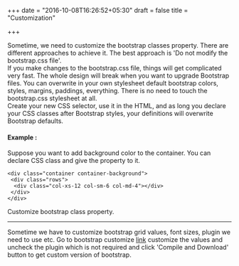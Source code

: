 +++
date = "2016-10-08T16:26:52+05:30"
draft = false
title = "Customization"

+++
<p>Sometime, we need to customize the bootstrap classes property. There are different approaches to achieve it. The best approach is 'Do not modify the bootstrap.css file'.
<br/>
If you make changes to the bootstrap.css file, things will get complicated very fast. The whole design will break when you want to upgrade Bootstrap files. You can overwrite in your own stylesheet default bootstrap colors, styles, margins, paddings, everything. There is no need to touch the bootstrap.css stylesheet at all.
<br/>
Create your new CSS selector, use it in the HTML, and as long you declare your CSS classes after Bootstrap styles, your definitions will overwrite Bootstrap defaults.</p>

<h4>Example :</h4>
<p>Suppose you want to add background color to the container. You can declare CSS class and give the property to it.</p>
<code>&lt;div class="container container-background"&gt;<br/>&nbsp;&lt;div class="rows"&gt;<br/>&nbsp;&nbsp;&lt;div class="col-xs-12 col-sm-6 col-md-4"&gt;&lt;/div&gt;<br/>&nbsp;&lt;/div&gt;<br/>&lt;/div&gt;</code>
<div class="container-fluid container-background">
  <p>Customize bootstrap class property.</p>
</div>
<hr/>
Sometime we have to customize bootstrap grid values, font sizes, plugin we need to use etc. Go to bootstrap customize <a href="http://getbootstrap.com/customize/">link</a> customize the values and uncheck the plugin which is not required and click 'Compile and Download' button to get custom version of bootstrap.
